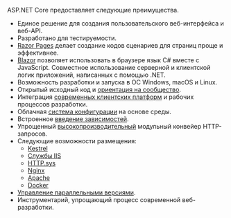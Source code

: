 ASP.NET Core предоставляет следующие преимущества.

* Единое решение для создания пользовательского веб-интерфейса и веб-API.
* Разработано для тестируемости.
* [Razor Pages](xref:razor-pages/index) делает создание кодов сценариев для страниц проще и эффективнее.
* [Blazor](xref:blazor/index) позволяет использовать в браузере язык C# вместе с JavaScript. Совместное использование серверной и клиентской логик приложений, написанных с помощью .NET.
* Возможность разработки и запуска в ОС Windows, macOS и Linux.
* Открытый исходный код и [ориентация на сообщество](https://live.asp.net/).
* Интеграция [современных клиентских платформ](xref:blazor/index) и рабочих процессов разработки.
* Облачная [система конфигурации](xref:fundamentals/configuration/index) на основе среды.
* Встроенное [введение зависимостей](xref:fundamentals/dependency-injection).
* Упрощенный [высокопроизводительный](https://github.com/aspnet/benchmarks) модульный конвейер HTTP-запросов.
* Следующие возможности размещения:
  * [Kestrel](xref:fundamentals/servers/kestrel)
  * [Службы IIS](xref:host-and-deploy/iis/index)
  * [HTTP.sys](xref:fundamentals/servers/httpsys)
  * [Nginx](xref:host-and-deploy/linux-nginx)
  * [Apache](xref:host-and-deploy/linux-apache)
  * [Docker](xref:host-and-deploy/docker/index)
* [Управление параллельными версиями](/dotnet/standard/choosing-core-framework-server#a-need-for-side-by-side-of-net-versions-per-application-level).
* Инструментарий, упрощающий процесс современной веб-разработки.
